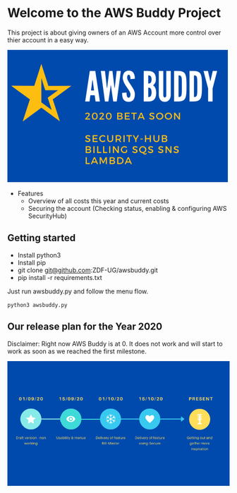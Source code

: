 # Welcome to the AWS Buddy Project

This project is about giving owners of an AWS Account more control over thier account in a easy way.

![Intro](images/awsbuddy_overview.png)


 * Features
   - Overview of all costs this year and current costs
   - Securing the account (Checking status, enabling & configuring AWS SecurityHub)

## Getting started

 - Install python3
 - Install pip
 - git clone git@github.com:ZDF-UG/awsbuddy.git
 - pip install -r requirements.txt

Just run awsbuddy.py and follow the menu flow.

```
python3 awsbuddy.py
```
## Our release plan for the Year 2020
Disclaimer:
Right now AWS Buddy is at 0. It does not work and will start to work as soon as we reached the first milestone.

![Release Plan](images/awsbuddy_release_plan.png)